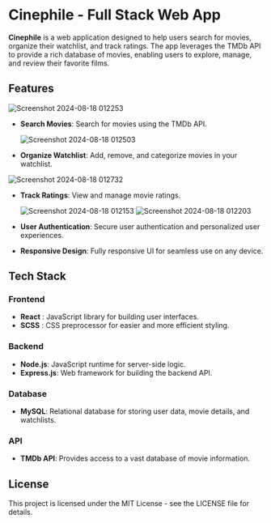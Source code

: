 # Cinephile - Full Stack Web App #
**Cinephile** is a web application designed to help users search for movies, organize their watchlist, and track ratings. 
The app leverages the TMDb API to provide a rich database of movies, enabling users to explore, manage, and review their favorite films.

## Features ##
  ![Screenshot 2024-08-18 012253](https://github.com/user-attachments/assets/6b9900d5-0646-440b-a874-341987483db6)
- **Search Movies**: Search for movies using the TMDb API.

  ![Screenshot 2024-08-18 012503](https://github.com/user-attachments/assets/02ec4c01-128b-429d-937f-aa7626f735b6)
- **Organize Watchlist**: Add, remove, and categorize movies in your watchlist.

![Screenshot 2024-08-18 012732](https://github.com/user-attachments/assets/ca838570-11b3-4079-9b71-70c85baa7a30)
- **Track Ratings**: View and manage movie ratings.

  ![Screenshot 2024-08-18 012153](https://github.com/user-attachments/assets/b20caeb3-87f1-41b9-a0eb-92f6b277d9e9)
![Screenshot 2024-08-18 012203](https://github.com/user-attachments/assets/a3dd7854-3abc-432a-86b7-79fab127f63e)
- **User Authentication**: Secure user authentication and personalized user experiences.

- **Responsive Design**: Fully responsive UI for seamless use on any device.

## Tech Stack ##
### Frontend ###
- **React** : JavaScript library for building user interfaces.
- **SCSS** : CSS preprocessor for easier and more efficient styling.
### Backend ###
- **Node.js**: JavaScript runtime for server-side logic.
- **Express.js**: Web framework for building the backend API.
### Database ###
- **MySQL**: Relational database for storing user data, movie details, and watchlists.
### API ###
- **TMDb API**: Provides access to a vast database of movie information.

## License ##
This project is licensed under the MIT License - see the LICENSE file for details.
